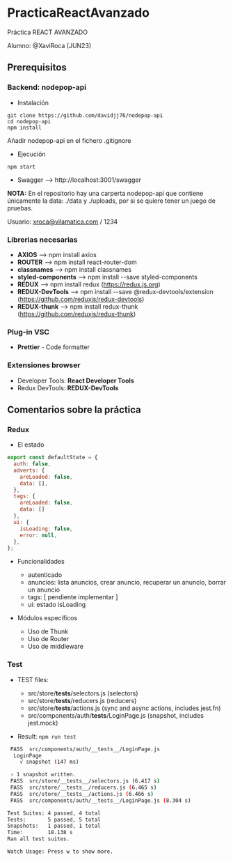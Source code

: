 # PracticaReactAvanzado
Práctica REACT AVANZADO

Alumno: @XaviRoca (JUN23)


## Prerequisitos

### Backend: **nodepop-api**

* Instalación 
```
git clone https://github.com/davidjj76/nodepop-api
cd nodepop-api
npm install
``` 
Añadir nodepop-api en el fichero .gitignore

* Ejecución

```
npm start
```

* Swagger --> http://localhost:3001/swagger

**NOTA:** En el repositorio hay una carperta nodepop-api que contiene únicamente la data: ./data y ./uploads, por si se quiere tener un juego de pruebas.

Usuario: xroca@vilamatica.com / 1234

### Librerias necesarias

* **AXIOS** --> npm install axios
* **ROUTER** --> npm install react-router-dom
* **classnames** --> npm install classnames
* **styled-components** --> npm install --save styled-components
* **REDUX** --> npm install redux (https://redux.js.org)
* **REDUX-DevTools** --> npm install --save @redux-devtools/extension (https://github.com/reduxjs/redux-devtools)
* **REDUX-thunk** --> npm install redux-thunk (https://github.com/reduxjs/redux-thunk)
### Plug-in VSC

* **Prettier** - Code formatter

### Extensiones browser

* Developer Tools: **React Developer Tools**
* Redux DevTools: **REDUX-DevTools** 

## Comentarios sobre la práctica

### Redux

* El estado

```js
export const defaultState = {
  auth: false,
  adverts: {
    areLoaded: false,
    data: [],
  },
  tags: {
    areLoaded: false,
    data: []
  },
  ui: {
    isLoading: false,
    error: null,
  },
};
```

* Funcionalidades
  * autenticado
  * anuncios: lista anuncios, crear anuncio, recuperar un anuncio, borrar un anuncio
  * tags: [ pendiente implementar ]
  * ui: estado isLoading

* Módulos específicos
  * Uso de Thunk
  * Uso de Router
  * Uso de middleware

### Test

* TEST files:
  * src/store/__tests__/selectors.js (selectors)
  * src/store/__tests__/reducers.js (reducers)
  * src/store/__tests__/actions.js (sync and async actions, includes jest.fn)
  * src/components/auth/__tests__/LoginPage.js (snapshot, includes jest.mock)

* Result: `npm run test`

```sh
 PASS  src/components/auth/__tests__/LoginPage.js
  LoginPage
    √ snapshot (147 ms)

 › 1 snapshot written.
 PASS  src/store/__tests__/selectors.js (6.417 s)
 PASS  src/store/__tests__/reducers.js (6.465 s)
 PASS  src/store/__tests__/actions.js (6.466 s)
 PASS  src/components/auth/__tests__/LoginPage.js (8.304 s)

Test Suites: 4 passed, 4 total
Tests:       5 passed, 5 total
Snapshots:   1 passed, 1 total
Time:        18.138 s
Ran all test suites.

Watch Usage: Press w to show more.
```








